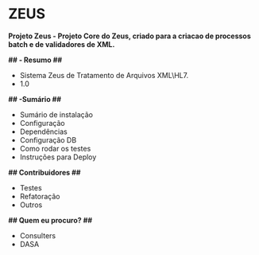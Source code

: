 # ZEUS #

**Projeto Zeus - Projeto Core do Zeus, criado para a criacao de processos batch e de validadores de XML.**

**## - Resumo ##**
* Sistema Zeus de Tratamento de Arquivos XML\HL7.
* 1.0

**## -Sumário ##**
* Sumário de instalação 
* Configuração
* Dependências
* Configuração DB
* Como rodar os testes
* Instruções para Deploy

**## Contribuidores ##**

* Testes
* Refatoração
* Outros

**## Quem eu procuro? ##**

* Consulters
* DASA